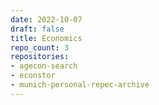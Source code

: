 ```yaml
---
date: 2022-10-07
draft: false
title: Economics
repo_count: 3
repositories:
- agecon-search
- econstor
- munich-personal-repec-archive
---
```



